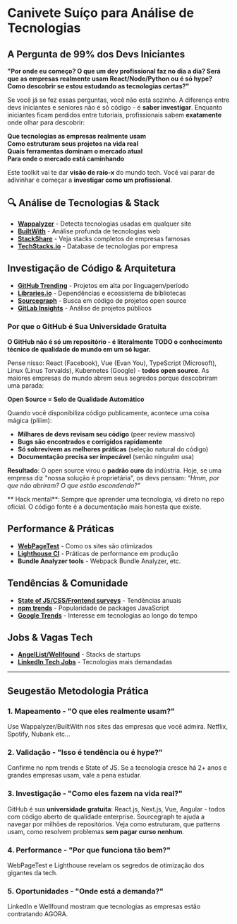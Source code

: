 # Canivete Suíço para Análise de Tecnologias

## A Pergunta de 99% dos Devs Iniciantes

**"Por onde eu começo? O que um dev profissional faz no dia a dia? Será que as empresas realmente usam React/Node/Python ou é só hype? Como descobrir se estou estudando as tecnologias certas?"**

Se você já se fez essas perguntas, você não está sozinho. A diferença entre devs iniciantes e seniores não é só código - é **saber investigar**. Enquanto iniciantes ficam perdidos entre tutoriais, profissionais sabem **exatamente** onde olhar para descobrir:

 **Que tecnologias as empresas realmente usam**  
 **Como estruturam seus projetos na vida real**  
 **Quais ferramentas dominam o mercado atual**  
 **Para onde o mercado está caminhando**

Este toolkit vai te dar **visão de raio-x** do mundo tech. Você vai parar de adivinhar e começar a **investigar como um profissional**.

## 🔍 Análise de Tecnologias & Stack

- **[Wappalyzer](https://www.wappalyzer.com/)** - Detecta tecnologias usadas em qualquer site
- **[BuiltWith](https://builtwith.com/)** - Análise profunda de tecnologias web
- **[StackShare](https://stackshare.io/)** - Veja stacks completos de empresas famosas
- **[TechStacks.io](https://techstacks.io/)** - Database de tecnologias por empresa

## Investigação de Código & Arquitetura

- **[GitHub Trending](https://github.com/trending)** - Projetos em alta por linguagem/período
- **[Libraries.io](https://libraries.io/)** - Dependências e ecossistema de bibliotecas
- **[Sourcegraph](https://sourcegraph.com/)** - Busca em código de projetos open source
- **[GitLab Insights](https://gitlab.com/explore)** - Análise de projetos públicos

### Por que o GitHub é Sua Universidade Gratuita

**O GitHub não é só um repositório - é literalmente TODO o conhecimento técnico de qualidade do mundo em um só lugar.**

Pense nisso: React (Facebook), Vue (Evan You), TypeScript (Microsoft), Linux (Linus Torvalds), Kubernetes (Google) - **todos open source**. As maiores empresas do mundo abrem seus segredos porque descobriram uma parada:

**Open Source = Selo de Qualidade Automático**

Quando você disponibiliza código publicamente, acontece uma coisa mágica (pliiim):
- **Milhares de devs revisam seu código** (peer review massivo)
- **Bugs são encontrados e corrigidos rapidamente** 
- **Só sobrevivem as melhores práticas** (seleção natural do código)
- **Documentação precisa ser impecável** (senão ninguém usa)

**Resultado**: O open source virou o **padrão ouro** da indústria. Hoje, se uma empresa diz "nossa solução é proprietária", os devs pensam: *"Hmm, por que não abriram? O que estão escondendo?"*

** Hack mental**: Sempre que aprender uma tecnologia, vá direto no repo oficial. O código fonte é a documentação mais honesta que existe.

## Performance & Práticas

- **[WebPageTest](https://www.webpagetest.org/)** - Como os sites são otimizados
- **[Lighthouse CI](https://github.com/GoogleChrome/lighthouse-ci)** - Práticas de performance em produção
- **Bundle Analyzer tools** - Webpack Bundle Analyzer, etc.

## Tendências & Comunidade

- **[State of JS/CSS/Frontend surveys](https://stateofjs.com/)** - Tendências anuais
- **[npm trends](https://npmtrends.com/)** - Popularidade de packages JavaScript
- **[Google Trends](https://trends.google.com/)** - Interesse em tecnologias ao longo do tempo

## Jobs & Vagas Tech

- **[AngelList/Wellfound](https://wellfound.com/)** - Stacks de startups
- **[LinkedIn Tech Jobs](https://www.linkedin.com/jobs/)** - Tecnologias mais demandadas

---

## Seugestão Metodologia Prática

### 1. **Mapeamento** - "O que eles realmente usam?"
Use Wappalyzer/BuiltWith nos sites das empresas que você admira. Netflix, Spotify, Nubank etc...

### 2. **Validação** - "Isso é tendência ou é hype?"
Confirme no npm trends e State of JS. Se a tecnologia cresce há 2+ anos e grandes empresas usam, vale a pena estudar.

### 3. **Investigação** - "Como eles fazem na vida real?"
GitHub é sua **universidade gratuita**: React.js, Next.js, Vue, Angular - todos com código aberto de qualidade enterprise. Sourcegraph te ajuda a navegar por milhões de repositórios. Veja como estruturam, que patterns usam, como resolvem problemas **sem pagar curso nenhum**.

### 4. **Performance** - "Por que funciona tão bem?"
WebPageTest e Lighthouse revelam os segredos de otimização dos gigantes da tech.

### 5. **Oportunidades** - "Onde está a demanda?"
LinkedIn e Wellfound mostram que tecnologias as empresas estão contratando AGORA.
